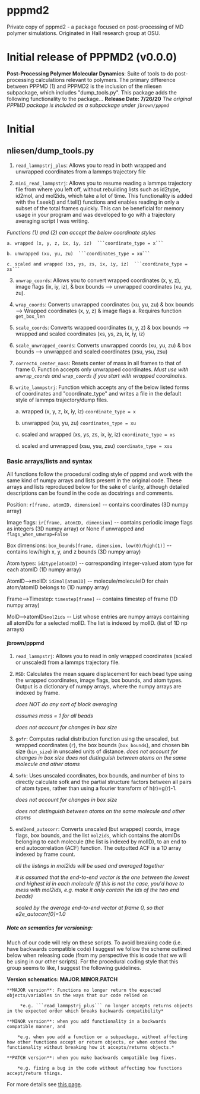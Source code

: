 # pppmd2
Private copy of pppmd2 - a package focused on post-processing of MD polymer simulations. Originated in Hall research group at OSU.

# Initial release of PPPMD2 (v0.0.0)
**Post-Processing Polymer Molecular Dynamics**: Suite of tools to do post-processing calculations relevant to polymers.
The primary difference between PPPMD (1) and PPPMD2 is the inclusion of the nliesen subpackage, which includes "dump_tools.py". This package adds the following functionality to the package...
**Release Date: 7/26/20**
*The original PPPMD package is included as a subpackage under ```jbrown/pppmd```*
# Initial
## nliesen/dump_tools.py
1. ```read_lammpstrj_plus```: Allows you to read in both wrapped and unwrapped coordinates from a lammps trajectory file

2. ```mini_read_lammpstrj```: Allows you to resume reading a lammps trajectory file from where you left off, without rebuilding lists such as id2type, id2mol, and mol2ids, which take a lot of time. This functionality is added with the f.seek() and f.tell() functions and enables reading in only a subset of the total frames quickly. This can be beneficial for memory usage in your program and was developed to go with a trajectory averaging script I was writing.

*Functions (1) and (2) can accept the below coordinate styles*

    a. wrapped (x, y, z, ix, iy, iz)  ```coordinate_type = x```

    b. unwrapped (xu, yu, zu)  ```coordinates_type = xu```

    c. scaled and wrapped (xs, ys, zs, ix, iy, iz)  ```coordinate_type = xs```

3. ```unwrap_coords```: Allows you to convert wrapped coordinates (x, y, z), image flags (ix, iy, iz), & box bounds --> unwrapped coordinates (xu, yu, zu).

4. ```wrap_coords```: Converts unwrapped coordinates (xu, yu, zu) & box bounds --> Wrapped coordinates (x, y, z) & image flags
    a. Requires function ```get_box_len```

5. ```scale_coords```: Converts wrapped coordinates (x, y, z) & box bounds --> wrapped and scaled coordinates (xs, ys, zs, ix, iy, iz)

6. ```scale_unwrapped_coords```: Converts unwrapped coords (xu, yu, zu) & box bounds --> unwrapped and scaled coordinates (xsu, ysu, zsu)

7. ```correct4_center_mass```: Resets center of mass in all frames to that of frame 0. Function accepts only unwrapped coordinates.
    *Must use with ```unwrap_coords``` and ```wrap_coords``` if you start with wrapped coordinates.*

8. ```write_lammpstrj```: Function which accepts any of the below listed forms of coordinates and "coordinate_type" and writes a file in the default style of lammps trajectory/dump files.

    a. wrapped (x, y, z, ix, iy, iz)  ```coordinate_type = x```

    b. unwrapped (xu, yu, zu)  ```coordinates_type = xu```

    c. scaled and wrapped (xs, ys, zs, ix, iy, iz)  ```coordinate_type = xs```

    d. scaled and unwrapped (xsu, ysu, zsu)  ```coordinate_type = xsu```

### Basic arrays/lists and syntax
All functions follow the procedural coding style of pppmd and work with the same kind of numpy arrays and lists present in the original code. These arrays and lists reproduced below for the sake of clarity, although detailed descriptions can be found in the code as docstrings and comments.

Position: ```r[frame, atomID, dimension]```  -- contains coordinates (3D numpy array)

Image flags: ```ir[frame, atomID, dimension]``` -- contains periodic image flags as integers  (3D numpy array) or None if unwrapped and ```flags_when_unwrap=False```

Box dimensions: ```box_bounds[frame, dimension, low(0)/high(1)]``` -- contains low/high x, y, and z bounds  (3D numpy array)

Atom types: ```id2type[atomID]``` -- corresponding integer-valued atom type for each atomID  (1D numpy array)

AtomID-->molID: ```id2mol[atomID]``` -- molecule/moleculeID for chain atom/atomID belongs to  (1D numpy array)

Frame-->Timestep: ```timestep[frame]``` -- contains timestep of frame (1D numpy array)

MolD-->atomIDs```mol2ids``` -- List whose entries are numpy arrays containing all atomIDs for a selected molID. The list is indexed by molID. (list of 1D np arrays)

#### jbrown/pppmd

1. ```read_lammpstrj```: Allows you to read in only wrapped coordinates (scaled or unscaled) from a lammps trajectory file.

2. ```MSD```: Calculates the mean square displacement for each bead type using the wrapped coordinates, image flags, box bounds, and atom types. Output is a dictionary of numpy arrays, where the numpy arrays are indexed by frame.

    *does NOT do any sort of block averaging*

    *assumes mass = 1 for all beads*

    *does not account for changes in box size*

3. ```gofr```: Computes radial distribution function using the unscaled, but wrapped coordinates (```r```), the box bounds (```box_bounds```), and chosen
bin size (```bin_size```) in unscaled units of distance.
     *does not account for changes in box size*
     *does not distinguish between atoms on the same molecule and other atoms*

4. ```Sofk```: Uses unscaled coordinates, box bounds, and number of bins to directly calculate sofk and the partial structure factors between all pairs of atom types, rather than using a fourier transform of h(r)=g(r)-1. 

     *does not account for changes in box size*

     *does not distinguish between atoms on the same molecule and other atoms*

5. ```end2end_autocorr```: Converts unscaled (but wrapped) coords, image flags, box bounds, and the list ```mol2ids```, which contains the atomIDs belonging to each molecule (the list is indexed by molID), to an end to end autocorrelation (ACF) function. The outputted ACF is a 1D array indexed by frame count. 

    *all the listings in mol2ids will be used and averaged together*

    *it is assumed that the end-to-end vector is the one between the lowest and highest id in each molecule (if this is not the case, you'd have to mess with mol2ids, e.g. make it only contain the ids of the two end beads)*

    *scaled by the average end-to-end vector at frame 0, so that e2e_autocorr[0]=1.0*

##### Note on semantics for versioning:
Much of our code will rely on these scripts. To avoid breaking code (i.e. have backwards compatible code) I suggest we follow the scheme outlined below when releasing code (from my perspective this is code that we will be using in our other scripts). For the procedural coding style that this group seems to like, I suggest the following guidelines.

**Version schematics: MAJOR.MINOR.PATCH**

    **MAJOR version**: Functions no longer return the expected objects/variables in the ways that our code relied on

         *e.g. ```read_lammpstrj_plus``` no longer accepts returns objects in the expected order which breaks backwards compatibility*

    **MINOR version**: when you add functionality in a backwards compatible manner, and

        *e.g. when you add a function or a subpackage, without affecting how other functions accept or return objects, or when extend the functionality without breaking how it accepts/returns objects.*

    **PATCH version**: when you make backwards compatible bug fixes.

        *e.g. fixing a bug in the code without affecting how functions accept/return things.

For more details see [this page](https://semver.org/).
